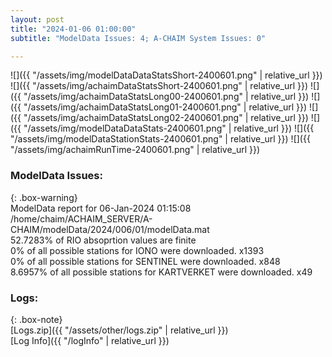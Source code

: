 ```yaml
---
layout: post
title: "2024-01-06 01:00:00"
subtitle: "ModelData Issues: 4; A-CHAIM System Issues: 0"

---
```


![]({{ "/assets/img/modelDataDataStatsShort-2400601.png" | relative_url }})
![]({{ "/assets/img/achaimDataStatsShort-2400601.png" | relative_url }})
![]({{ "/assets/img/achaimDataStatsLong00-2400601.png" | relative_url }})
![]({{ "/assets/img/achaimDataStatsLong01-2400601.png" | relative_url }})
![]({{ "/assets/img/achaimDataStatsLong02-2400601.png" | relative_url }})
![]({{ "/assets/img/modelDataDataStats-2400601.png" | relative_url }})
![]({{ "/assets/img/modelDataStationStats-2400601.png" | relative_url }})
![]({{ "/assets/img/achaimRunTime-2400601.png" | relative_url }})


### ModelData Issues:  
  
{: .box-warning}  
 ModelData report for 06-Jan-2024 01:15:08   
 /home/chaim/ACHAIM_SERVER/A-CHAIM/modelData/2024/006/01/modelData.mat   
 52.7283% of RIO absoprtion values are finite   
 0% of all possible stations for IONO were downloaded. x1393   
 0% of all possible stations for SENTINEL were downloaded. x848   
 8.6957% of all possible stations for KARTVERKET were downloaded. x49   
  


### Logs:  
  
{: .box-note}  
[Logs.zip]({{ "/assets/other/logs.zip" | relative_url }})  
[Log Info]({{ "/logInfo" | relative_url }})  
